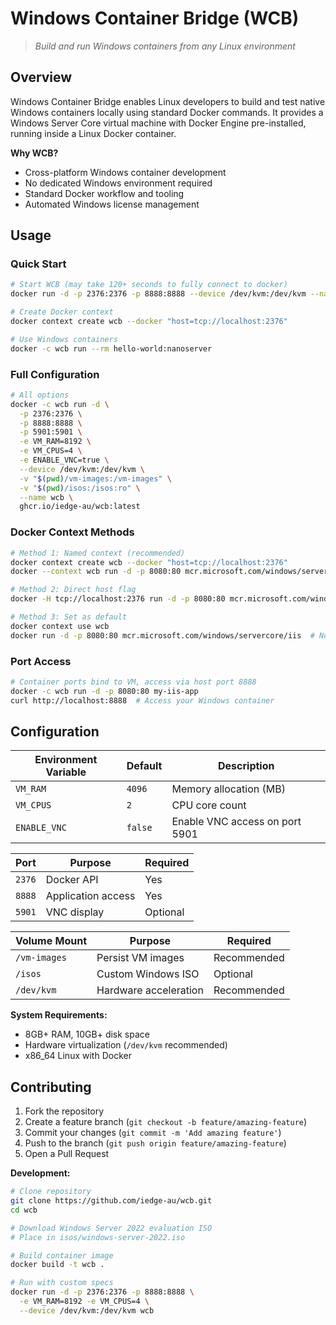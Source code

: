 # Windows Container Bridge (WCB)

> *Build and run Windows containers from any Linux environment*

## Overview

Windows Container Bridge enables Linux developers to build and test native Windows containers locally using standard Docker commands. It provides a Windows Server Core virtual machine with Docker Engine pre-installed, running inside a Linux Docker container.

**Why WCB?**
- Cross-platform Windows container development
- No dedicated Windows environment required  
- Standard Docker workflow and tooling
- Automated Windows license management

## Usage

### Quick Start
```bash
# Start WCB (may take 120+ seconds to fully connect to docker)
docker run -d -p 2376:2376 -p 8888:8888 --device /dev/kvm:/dev/kvm --name wcb ghcr.io/iedge-au/wcb:latest

# Create Docker context  
docker context create wcb --docker "host=tcp://localhost:2376"

# Use Windows containers
docker -c wcb run --rm hello-world:nanoserver
```

### Full Configuration
```bash
# All options
docker -c wcb run -d \
  -p 2376:2376 \
  -p 8888:8888 \
  -p 5901:5901 \
  -e VM_RAM=8192 \
  -e VM_CPUS=4 \
  -e ENABLE_VNC=true \
  --device /dev/kvm:/dev/kvm \
  -v "$(pwd)/vm-images:/vm-images" \
  -v "$(pwd)/isos:/isos:ro" \
  --name wcb \
  ghcr.io/iedge-au/wcb:latest
```

### Docker Context Methods
```bash
# Method 1: Named context (recommended)
docker context create wcb --docker "host=tcp://localhost:2376"
docker --context wcb run -d -p 8080:80 mcr.microsoft.com/windows/servercore/iis

# Method 2: Direct host flag
docker -H tcp://localhost:2376 run -d -p 8080:80 mcr.microsoft.com/windows/servercore/iis

# Method 3: Set as default
docker context use wcb
docker run -d -p 8080:80 mcr.microsoft.com/windows/servercore/iis  # Now uses WCB automatically
```

### Port Access
```bash
# Container ports bind to VM, access via host port 8888
docker -c wcb run -d -p 8080:80 my-iis-app
curl http://localhost:8888  # Access your Windows container
```

## Configuration

| Environment Variable | Default | Description |
|---------------------|---------|-------------|
| `VM_RAM` | `4096` | Memory allocation (MB) |
| `VM_CPUS` | `2` | CPU core count |  
| `ENABLE_VNC` | `false` | Enable VNC access on port 5901 |

| Port | Purpose | Required |
|------|---------|----------|
| `2376` | Docker API | Yes |
| `8888` | Application access | Yes |
| `5901` | VNC display | Optional |

| Volume Mount | Purpose | Required |
|-------------|---------|----------|
| `/vm-images` | Persist VM images | Recommended |
| `/isos` | Custom Windows ISO | Optional |
| `/dev/kvm` | Hardware acceleration | Recommended |

**System Requirements:**
- 8GB+ RAM, 10GB+ disk space
- Hardware virtualization (`/dev/kvm` recommended)
- x86_64 Linux with Docker

## Contributing

1. Fork the repository
2. Create a feature branch (`git checkout -b feature/amazing-feature`)
3. Commit your changes (`git commit -m 'Add amazing feature'`)
4. Push to the branch (`git push origin feature/amazing-feature`)
5. Open a Pull Request

**Development:**
```bash
# Clone repository
git clone https://github.com/iedge-au/wcb.git
cd wcb

# Download Windows Server 2022 evaluation ISO
# Place in isos/windows-server-2022.iso

# Build container image
docker build -t wcb .

# Run with custom specs
docker run -d -p 2376:2376 -p 8888:8888 \
  -e VM_RAM=8192 -e VM_CPUS=4 \
  --device /dev/kvm:/dev/kvm wcb
```